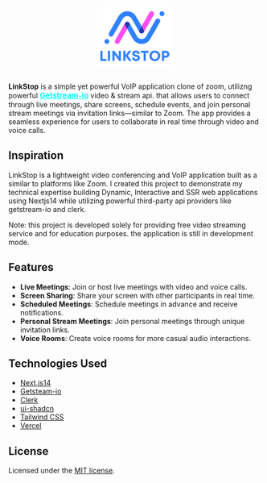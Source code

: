 <h1 align="center">
  <img src="./public/icons/logo.png" alt="LinkStop Logo" width="150">
</h1>

**LinkStop** is a simple yet powerful VoIP application clone of zoom, utilizng powerful <a style="color: cyan; font-weight: bold; font-size: 15px" href="https://getstream.io/">Getstream-io</a> video & stream api. that allows users to connect through live meetings, share screens, schedule events, and join personal stream meetings via invitation links—similar to Zoom. The app provides a seamless experience for users to collaborate in real time through video and voice calls.

## Inspiration

LinkStop is a lightweight video conferencing and VoIP application built as a similar to platforms like Zoom. I created this project to demonstrate my technical expertise building Dynamic, Interactive and SSR web applications using Nextjs14 while utilizing powerful third-party api providers like getstream-io and clerk.

Note: this project is developed solely for providing free video streaming service and for education purposes. the application is still in development mode.

## Features

- **Live Meetings**: Join or host live meetings with video and voice calls.
- **Screen Sharing**: Share your screen with other participants in real time.
- **Scheduled Meetings**: Schedule meetings in advance and receive notifications.
- **Personal Stream Meetings**: Join personal meetings through unique invitation links.
- **Voice Rooms**: Create voice rooms for more casual audio interactions.

## Technologies Used

- [Next.js14](https://nextjs.org/)
- [Getsteam-io](https://getstream.io/)
- [Clerk](https://clerk.com/)
- [ui-shadcn](https://ui.shadcn.com/)
- [Tailwind CSS](https://tailwindcss.com/)
- [Vercel](https://vercel.com)

## License

Licensed under the [MIT license](https://github.com/mohamedsalem331/linkstop-voip/blob/main/LICENSE.md).
